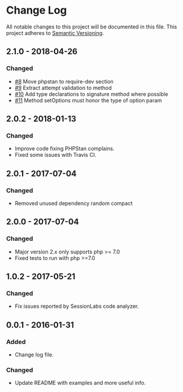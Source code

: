 # Change Log
All notable changes to this project will be documented in this file.
This project adheres to [Semantic Versioning](http://semver.org/).

## 2.1.0 - 2018-04-26
### Changed
- [#8](https://github.com/yriveiro/php-backoff/issues/8) Move phpstan to require-dev section
- [#9](https://github.com/yriveiro/php-backoff/issues/9) Extract attempt validation to method
- [#10](https://github.com/yriveiro/php-backoff/issues/10) Add type declarations to signature method where possible
- [#11](https://github.com/yriveiro/php-backoff/issues/11) Method setOptions must honor the type of option param

## 2.0.2 - 2018-01-13
### Changed
- Improve code fixing PHPStan complains.
- Fixed some issues with Travis CI.

## 2.0.1 - 2017-07-04
### Changed
- Removed unused dependency random compact

## 2.0.0 - 2017-07-04
### Changed
- Major version 2.x only supports php >= 7.0
- Fixed tests to run with php >=7.0

## 1.0.2 - 2017-05-21
### Changed
- Fix issues reported by SessionLabs code analyzer.

## 0.0.1 - 2016-01-31
### Added
- Change log file.

### Changed
- Update README with examples and more useful info.

